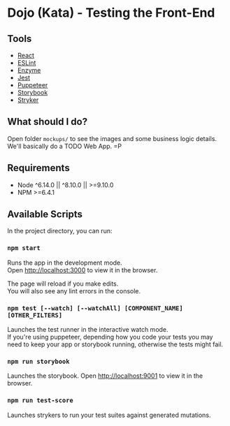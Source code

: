 # Dojo (Kata) - Testing the Front-End

## Tools

- [React](https://reactjs.org/)
- [ESLint](https://eslint.org/)
- [Enzyme](https://airbnb.io/enzyme/)
- [Jest](https://jestjs.io/)
- [Puppeteer](https://github.com/GoogleChrome/puppeteer)
- [Storybook](https://storybook.js.org)
- [Stryker](https://stryker-mutator.io/)

## What should I do?

Open folder `mockups/` to see the images and some business logic details. <br>
We'll basically do a TODO Web App. =P

## Requirements

- Node ^6.14.0 || ^8.10.0 || >=9.10.0
- NPM >=6.4.1

## Available Scripts

In the project directory, you can run:

### `npm start`

Runs the app in the development mode.<br>
Open [http://localhost:3000](http://localhost:3000) to view it in the browser.

The page will reload if you make edits.<br>
You will also see any lint errors in the console.

### `npm test [--watch] [--watchAll] [COMPONENT_NAME] [OTHER_FILTERS]`

Launches the test runner in the interactive watch mode.<br>
If you're using puppeteer, depending how you code your tests you may need to keep your app or storybook running, otherwise the tests might fail.

### `npm run storybook`

Launches the storybook.
Open [http://localhost:9001](http://localhost:9001) to view it in the browser.

### `npm run test-score`

Launches strykers to run your test suites against generated mutations.
